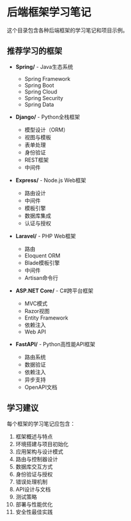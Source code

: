 # 后端框架学习笔记

这个目录包含各种后端框架的学习笔记和项目示例。

## 推荐学习的框架

- **Spring/** - Java生态系统
  - Spring Framework
  - Spring Boot
  - Spring Cloud
  - Spring Security
  - Spring Data
  
- **Django/** - Python全栈框架
  - 模型设计（ORM）
  - 视图与模板
  - 表单处理
  - 身份验证
  - REST框架
  - 中间件
  
- **Express/** - Node.js Web框架
  - 路由设计
  - 中间件
  - 模板引擎
  - 数据库集成
  - 认证与授权
  
- **Laravel/** - PHP Web框架
  - 路由
  - Eloquent ORM
  - Blade模板引擎
  - 中间件
  - Artisan命令行
  
- **ASP.NET Core/** - C#跨平台框架
  - MVC模式
  - Razor视图
  - Entity Framework
  - 依赖注入
  - Web API
  
- **FastAPI/** - Python高性能API框架
  - 路由系统
  - 数据验证
  - 依赖注入
  - 异步支持
  - OpenAPI文档

## 学习建议

每个框架的学习笔记应包含：
1. 框架概述与特点
2. 环境搭建与项目初始化
3. 应用架构与设计模式
4. 路由与控制器设计
5. 数据库交互方式
6. 身份验证与授权
7. 错误处理机制
8. API设计与文档
9. 测试策略
10. 部署与性能优化
11. 安全性最佳实践 